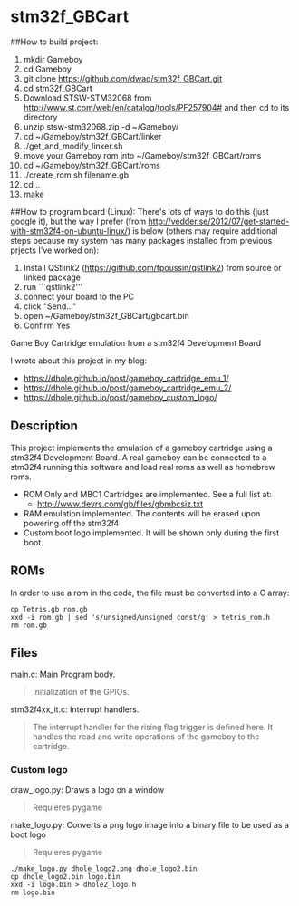stm32f_GBCart
=============

##How to build project:
1. mkdir Gameboy
2. cd Gameboy
3. git clone https://github.com/dwaq/stm32f_GBCart.git
4. cd stm32f_GBCart
5. Download STSW-STM32068 from http://www.st.com/web/en/catalog/tools/PF257904# and then cd to its directory
6. unzip stsw-stm32068.zip -d ~/Gameboy/
7. cd ~/Gameboy/stm32f_GBCart/linker
8. ./get_and_modify_linker.sh
9. move your Gameboy rom into ~/Gameboy/stm32f_GBCart/roms
10. cd ~/Gameboy/stm32f_GBCart/roms
11. ./create_rom.sh filename.gb
12. cd ..
13. make

##How to program board (Linux):
There's lots of ways to do this (just google it), but the way I prefer (from http://vedder.se/2012/07/get-started-with-stm32f4-on-ubuntu-linux/) is below (others may require additional steps because my system has many packages installed from previous prjects I've worked on):
1. Install QStlink2 (https://github.com/fpoussin/qstlink2) from source or linked package
2. run ```qstlink2'''
3. connect your board to the PC
4. click "Send..."
5. open ~/Gameboy/stm32f_GBCart/gbcart.bin
6. Confirm Yes


Game Boy Cartridge emulation from a stm32f4 Development Board

I wrote about this project in my blog:

- https://dhole.github.io/post/gameboy_cartridge_emu_1/
- https://dhole.github.io/post/gameboy_cartridge_emu_2/
- https://dhole.github.io/post/gameboy_custom_logo/

## Description

This project implements the emulation of a gameboy cartridge using a stm32f4
Development Board. A real gameboy can be connected to a stm32f4 running this
software and load real roms as well as homebrew roms.

- ROM Only and MBC1 Cartridges are implemented. See a full list at:
	- http://www.devrs.com/gb/files/gbmbcsiz.txt
- RAM emulation implemented. The contents will be erased upon powering off the stm32f4
- Custom boot logo implemented. It will be shown only during the first boot.

## ROMs

In order to use a rom in the code, the file must be converted into a C array:
```
cp Tetris.gb rom.gb
xxd -i rom.gb | sed 's/unsigned/unsigned const/g' > tetris_rom.h
rm rom.gb
```

## Files

main.c: Main Program body.
> Initialization of the GPIOs.

stm32f4xx_it.c: Interrupt handlers.
> The interrupt handler for the rising flag trigger is defined here. It handles 
> the read and write operations of the gameboy to the cartridge.

### Custom logo

draw_logo.py: Draws a logo on a window
> Requieres pygame

make_logo.py: Converts a png logo image into a binary file to be used as a boot
logo
> Requieres pygame
```
./make_logo.py dhole_logo2.png dhole_logo2.bin
cp dhole_logo2.bin logo.bin
xxd -i logo.bin > dhole2_logo.h
rm logo.bin
```
